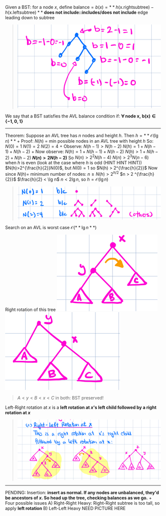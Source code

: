 Given a BST:
for a node $x$, define $\textrm{balance} = b(x) = **h(\textrm{x.rightsubtree}) - h(\textrm{x.leftsubtree})**$
**does not include::includes/does not include** edge leading down to subtree
> ![|300](z_attachments/Pasted%20image%2020250917114546.png)

We say that a BST satisfies the AVL balance condition if: **$\forall \mathrm{~node~x,~b(x)\in\{-1,0,1\}}$**

***

Theorem: Suppose an AVL tree has $n$ nodes and height $h$. Then $h = **\mathcal{O}(\lg n)**$
+
Proof:
$N(h)$ = min possible nodes in an AVL tree with height $h$
So: 
$N(0) = 1$
$N(1) = 2$
$N(2) = 4$
+
Observe:
$N(h - 1) > N(h-2)$
$N(h) = 1 + N(h-1) + N(h-2)$
+
Now observe:
$N(h)=1+N(h-1)+N(h-2)$
$N(h)>1+N(h-2)+N(h-2)$
**$N(n)>2N(h-2)$**
So $N(n)>2^2N(h-4)$
$N(n)>2^{3}N(n-6)$
when $h$ is even (look at the case where $h$ is odd (HINT HINT HINT))
$N(h)>2^{\frac{h}{2}}N(0)$, but $N(0) = 1$ so $N(h) > 2^{\frac{h}{2}}$
Now since $N(h) =$ minimum number of nodes:
$n\geq N(h)>2^{h/2}$
$n > 2 ^{\frac{h}{2}}$
$\frac{h}{2} < \lg n$
$n < 2 \lg n$, so $h = \mathcal{O}(\lg n)$
> ![|300](z_attachments/Pasted%20image%2020250919110947.png)

Search on an AVL is worst case $\mathcal{O}(**\lg n**)$

Right rotation of this tree
![|300](z_attachments/Pasted%20image%2020250919112438.png)
**![|300](z_attachments/Pasted%20image%2020250919112446.png)**
> $A<y<B<x<C$ in both: BST preserved!

Left-Right rotation at $x$ is a **left rotation at $x$'s left child followed by a right rotation at $x$**
> ![](z_attachments/Pasted%20image%2020250919113239.png)

***

PENDING: Insertion: **insert as normal. If any nodes are unbalanced, they'd be ancestors of $x$. So head up the tree, checking balances as we go.**
+
Four possible issues
A) Right-Right Heavy:
Right-Right subtree is too tall, so apply **left rotation**
B) Left-Left Heavy
NEED PICTURE HERE


